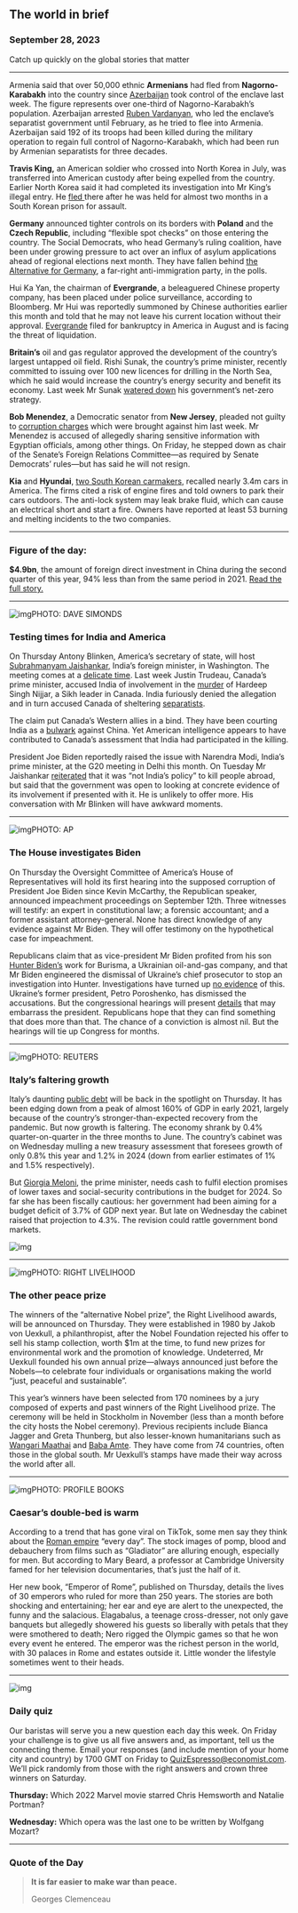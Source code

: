## The world in brief

### September 28, 2023

Catch up quickly on the global stories that matter



------



Armenia said that over 50,000 ethnic **Armenians** had fled from **Nagorno-Karabakh** into the country since [Azerbaijan](https://www.economist.com/europe/2023/09/21/azerbaijan-is-close-to-taking-control-of-nagorno-karabakh) took control of the enclave last week. The figure represents over one-third of Nagorno-Karabakh’s population. Azerbaijan arrested [Ruben Vardanyan](https://www.economist.com/europe/2023/01/12/the-armenians-of-nagorno-karabakh-have-been-blockaded-by-azerbaijan), who led the enclave’s separatist government until February, as he tried to flee into Armenia. Azerbaijan said 192 of its troops had been killed during the military operation to regain full control of Nagorno-Karabakh, which had been run by Armenian separatists for three decades.

**Travis King,** an American soldier who crossed into North Korea in July, was transferred into American custody after being expelled from the country. Earlier North Korea said it had completed its investigation into Mr King’s illegal entry. He [fled ](https://www.economist.com/asia/2023/07/19/an-american-soldier-has-deserted-to-north-korea)there after he was held for almost two months in a South Korean prison for assault.

**Germany** announced tighter controls on its borders with **Poland** and the **Czech Republic**, including “flexible spot checks” on those entering the country. The Social Democrats, who head Germany’s ruling coalition, have been under growing pressure to act over an influx of asylum applications ahead of regional elections next month. They have fallen behind [the Alternative for Germany](https://www.economist.com/europe/2023/07/13/support-for-the-hard-right-afd-is-surging-in-germany), a far-right anti-immigration party, in the polls.

Hui Ka Yan, the chairman of **Evergrande**, a beleaguered Chinese property company, has been placed under police surveillance, according to Bloomberg. Mr Hui was reportedly summoned by Chinese authorities earlier this month and told that he may not leave his current location without their approval. [Evergrande](https://www.economist.com/finance-and-economics/2023/08/16/how-bad-could-chinas-property-crisis-get) filed for bankruptcy in America in August and is facing the threat of liquidation.

**Britain’s** oil and gas regulator approved the development of the country’s largest untapped oil field. Rishi Sunak, the country’s prime minister, recently committed to issuing over 100 new licences for drilling in the North Sea, which he said would increase the country’s energy security and benefit its economy. Last week Mr Sunak [watered down](https://www.economist.com/britain/2023/09/05/britain-is-losing-its-way-in-cutting-carbon) his government’s net-zero strategy.

**Bob Menendez**, a Democratic senator from **New Jersey**, pleaded not guilty to [corruption charges](https://www.economist.com/united-states/2023/09/22/bob-menendez-a-prominent-senator-faces-bribery-charges) which were brought against him last week. Mr Menendez is accused of allegedly sharing sensitive information with Egyptian officials, among other things. On Friday, he stepped down as chair of the Senate’s Foreign Relations Committee—as required by Senate Democrats’ rules—but has said he will not resign.

**Kia** and **Hyundai**, [two South Korean carmakers](https://www.economist.com/cities-are-suing-car-manufacturers-over-auto-theft-they-have-a-case), recalled nearly 3.4m cars in America. The firms cited a risk of engine fires and told owners to park their cars outdoors. The anti-lock system may leak brake fluid, which can cause an electrical short and start a fire. Owners have reported at least 53 burning and melting incidents to the two companies.



------



### Figure of the day: 

**$4.9bn**, the amount of foreign direct investment in China during the second quarter of this year, 94% less than from the same period in 2021. [Read the full story.](https://www.economist.com/business/2023/09/26/ties-between-foreign-businesses-and-china-go-from-bad-to-worse)



------



![img](https://cdn.espresso.economist.com/files/public/images/20230930_dap335.jpg)PHOTO: DAVE SIMONDS

### Testing times for India and America

On Thursday Antony Blinken, America’s secretary of state, will host [Subrahmanyam Jaishankar,](https://www.economist.com/asia/2023/06/15/in-conversation-with-subrahmanyam-jaishankar) India’s foreign minister, in Washington. The meeting comes at a [delicate time](https://www.economist.com/asia/2023/09/25/india-is-testing-americas-friendship). Last week Justin Trudeau, Canada’s prime minister, accused India of involvement in the [murder](https://www.economist.com/asia/2023/09/19/a-devastating-accusation-by-justin-trudeau-against-india) of Hardeep Singh Nijjar, a Sikh leader in Canada. India furiously denied the allegation and in turn accused Canada of sheltering [separatists](https://www.economist.com/the-economist-explains/2023/09/19/what-is-khalistan-the-independent-homeland-some-sikhs-yearn-for).

The claim put Canada’s Western allies in a bind. They have been courting India as a [bulwark](https://www.economist.com/asia/2023/06/15/on-defence-america-and-india-edge-closer-together) against China. Yet American intelligence appears to have contributed to Canada’s assessment that India had participated in the killing.

President Joe Biden reportedly raised the issue with Narendra Modi, India’s prime minister, at the G20 meeting in Delhi this month. On Tuesday Mr Jaishankar [reiterated](https://www.thehindu.com/news/national/told-canada-it-is-not-government-policy-jaishankar-on-nijjar-killing/article67350744.ece) that it was “not India’s policy” to kill people abroad, but said that the government was open to looking at concrete evidence of its involvement if presented with it. He is unlikely to offer more. His conversation with Mr Blinken will have awkward moments.



------



![img](https://cdn.espresso.economist.com/files/public/images/20230930_dap334.jpg)PHOTO: AP

### The House investigates Biden

On Thursday the Oversight Committee of America’s House of Representatives will hold its first hearing into the supposed corruption of President Joe Biden since Kevin McCarthy, the Republican speaker, announced impeachment proceedings on September 12th. Three witnesses will testify: an expert in constitutional law; a forensic accountant; and a former assistant attorney-general. None has direct knowledge of any evidence against Mr Biden. They will offer testimony on the hypothetical case for impeachment.

Republicans claim that as vice-president Mr Biden profited from his son [Hunter Biden’s](https://www.economist.com/the-economist-explains/2022/12/13/what-are-the-allegations-against-hunter-biden) work for Burisma, a Ukrainian oil-and-gas company, and that Mr Biden engineered the dismissal of Ukraine’s chief prosecutor to stop an investigation into Hunter. Investigations have turned up [no evidence](https://www.economist.com/united-states/2023/05/28/house-republicans-are-no-closer-to-tying-hunter-bidens-activities-to-joe) of this. Ukraine’s former president, Petro Poroshenko, has dismissed the accusations. But the congressional hearings will present [details](https://www.economist.com/united-states/2023/09/11/hunter-bidens-woes-and-a-new-impeachment-saga-will-go-on-and-on) that may embarrass the president. Republicans hope that they can find something that does more than that. The chance of a conviction is almost nil. But the hearings will tie up Congress for months.



------



![img](https://cdn.espresso.economist.com/files/public/images/20230930_dap332.jpg)PHOTO: REUTERS

### Italy’s faltering growth

Italy’s daunting [public debt](https://www.economist.com/special-report/2022/12/05/why-is-italys-public-debt-burden-so-big) will be back in the spotlight on Thursday. It has been edging down from a peak of almost 160% of GDP in early 2021, largely because of the country’s stronger-than-expected recovery from the pandemic. But now growth is faltering. The economy shrank by 0.4% quarter-on-quarter in the three months to June. The country’s cabinet was on Wednesday mulling a new treasury assessment that foresees growth of only 0.8% this year and 1.2% in 2024 (down from earlier estimates of 1% and 1.5% respectively).

But [Giorgia Meloni](https://www.economist.com/europe/2023/08/24/italys-hard-right-government-is-starting-to-look-more-radical), the prime minister, needs cash to fulfil election promises of lower taxes and social-security contributions in the budget for 2024. So far she has been fiscally cautious: her government had been aiming for a budget deficit of 3.7% of GDP next year. But late on Wednesday the cabinet raised that projection to 4.3%. The revision could rattle government bond markets.

![img](https://cdn.espresso.economist.com/files/public/images/20230930_DAC761.jpg)



------



![img](https://cdn.espresso.economist.com/files/public/images/20230930_dap325_1.jpg)PHOTO: RIGHT LIVELIHOOD

### The other peace prize

The winners of the “alternative Nobel prize”, the Right Livelihood awards, will be announced on Thursday. They were established in 1980 by Jakob von Uexkull, a philanthropist, after the Nobel Foundation rejected his offer to sell his stamp collection, worth $1m at the time, to fund new prizes for environmental work and the promotion of knowledge. Undeterred, Mr Uexkull founded his own annual prize—always announced just before the Nobels—to celebrate four individuals or organisations making the world “just, peaceful and sustainable”.

This year’s winners have been selected from 170 nominees by a jury composed of experts and past winners of the Right Livelihood prize. The ceremony will be held in Stockholm in November (less than a month before the city hosts the Nobel ceremony). Previous recipients include Bianca Jagger and Greta Thunberg, but also lesser-known humanitarians such as [Wangari Maathai](https://www.economist.com/obituary/2011/10/08/wangari-maathai) and [Baba Amte](https://www.economist.com/obituary/2008/02/28/baba-amte). They have come from 74 countries, often those in the global south. Mr Uexkull’s stamps have made their way across the world after all.



------



![img](https://cdn.espresso.economist.com/files/public/images/20230930_dap327.jpg)PHOTO: PROFILE BOOKS

### Caesar’s double-bed is warm

According to a trend that has gone viral on TikTok, some men say they think about the [Roman empire](https://www.economist.com/culture/2023/05/25/rome-fell-will-the-modern-day-west-follow-suit) “every day”. The stock images of pomp, blood and debauchery from films such as “Gladiator” are alluring enough, especially for men. But according to Mary Beard, a professor at Cambridge University famed for her television documentaries, that’s just the half of it.

Her new book, “Emperor of Rome”, published on Thursday, details the lives of 30 emperors who ruled for more than 250 years. The stories are both shocking and entertaining; her ear and eye are alert to the unexpected, the funny and the salacious. Elagabalus, a teenage cross-dresser, not only gave banquets but allegedly showered his guests so liberally with petals that they were smothered to death; Nero rigged the Olympic games so that he won every event he entered. The emperor was the richest person in the world, with 30 palaces in Rome and estates outside it. Little wonder the lifestyle sometimes went to their heads.



------



![img](https://cdn.espresso.economist.com/files/public/images/20220218_OPD008_hq_7.jpg)

### Daily quiz

Our baristas will serve you a new question each day this week. On Friday your challenge is to give us all five answers and, as important, tell us the connecting theme. Email your responses (and include mention of your home city and country) by 1700 GMT on Friday to [QuizEspresso@economist.com](https://mail.google.com/mail/?view=cm&fs=1&tf=1&to=QuizEspresso@economist.com). We’ll pick randomly from those with the right answers and crown three winners on Saturday.

**Thursday:** Which 2022 Marvel movie starred Chris Hemsworth and Natalie Portman?

**Wednesday:** Which opera was the last one to be written by Wolfgang Mozart?



------

### Quote of the Day

> **It is far easier to make war than peace.**
>
> Georges Clemenceau



